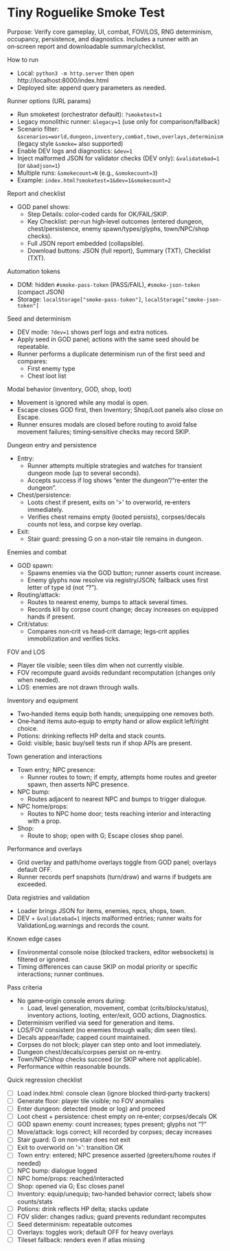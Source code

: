 # Tiny Roguelike Smoke Test

Purpose: Verify core gameplay, UI, combat, FOV/LOS, RNG determinism, occupancy, persistence, and diagnostics. Includes a runner with an on‑screen report and downloadable summary/checklist.

How to run
- Local: `python3 -m http.server` then open http://localhost:8000/index.html
- Deployed site: append query parameters as needed.

Runner options (URL params)
- Run smoketest (orchestrator default): `?smoketest=1`
- Legacy monolithic runner: `&legacy=1` (use only for comparison/fallback)
- Scenario filter: `&scenarios=world,dungeon,inventory,combat,town,overlays,determinism` (legacy style `&smoke=` also supported)
- Enable DEV logs and diagnostics: `&dev=1`
- Inject malformed JSON for validator checks (DEV only): `&validatebad=1` (or `&badjson=1`)
- Multiple runs: `&smokecount=N` (e.g., `&smokecount=3`)
- Example: `index.html?smoketest=1&dev=1&smokecount=2`

Report and checklist
- GOD panel shows:
  - Step Details: color‑coded cards for OK/FAIL/SKIP.
  - Key Checklist: per‑run high‑level outcomes (entered dungeon, chest/persistence, enemy spawn/types/glyphs, town/NPC/shop checks).
  - Full JSON report embedded (collapsible).
  - Download buttons: JSON (full report), Summary (TXT), Checklist (TXT).

Automation tokens
- DOM: hidden `#smoke-pass-token` (PASS/FAIL), `#smoke-json-token` (compact JSON)
- Storage: `localStorage["smoke-pass-token"]`, `localStorage["smoke-json-token"]`

Seed and determinism
- DEV mode: `?dev=1` shows perf logs and extra notices.
- Apply seed in GOD panel; actions with the same seed should be repeatable.
- Runner performs a duplicate determinism run of the first seed and compares:
  - First enemy type
  - Chest loot list

Modal behavior (inventory, GOD, shop, loot)
- Movement is ignored while any modal is open.
- Escape closes GOD first, then Inventory; Shop/Loot panels also close on Escape.
- Runner ensures modals are closed before routing to avoid false movement failures; timing‑sensitive checks may record SKIP.

Dungeon entry and persistence
- Entry:
  - Runner attempts multiple strategies and watches for transient dungeon mode (up to several seconds).
  - Accepts success if log shows “enter the dungeon”/“re‑enter the dungeon”.
- Chest/persistence:
  - Loots chest if present, exits on '>' to overworld, re‑enters immediately.
  - Verifies chest remains empty (looted persists), corpses/decals counts not less, and corpse key overlap.
- Exit:
  - Stair guard: pressing G on a non‑stair tile remains in dungeon.

Enemies and combat
- GOD spawn:
  - Spawns enemies via the GOD button; runner asserts count increase.
  - Enemy glyphs now resolve via registry/JSON; fallback uses first letter of type id (not “?”).
- Routing/attack:
  - Routes to nearest enemy, bumps to attack several times.
  - Records kill by corpse count change; decay increases on equipped hands if present.
- Crit/status:
  - Compares non‑crit vs head‑crit damage; legs‑crit applies immobilization and verifies ticks.

FOV and LOS
- Player tile visible; seen tiles dim when not currently visible.
- FOV recompute guard avoids redundant recomputation (changes only when needed).
- LOS: enemies are not drawn through walls.

Inventory and equipment
- Two‑handed items equip both hands; unequipping one removes both.
- One‑hand items auto‑equip to empty hand or allow explicit left/right choice.
- Potions: drinking reflects HP delta and stack counts.
- Gold: visible; basic buy/sell tests run if shop APIs are present.

Town generation and interactions
- Town entry; NPC presence:
  - Runner routes to town; if empty, attempts home routes and greeter spawn, then asserts NPC presence.
- NPC bump:
  - Routes adjacent to nearest NPC and bumps to trigger dialogue.
- NPC home/props:
  - Routes to NPC home door; tests reaching interior and interacting with a prop.
- Shop:
  - Route to shop; open with G; Escape closes shop panel.

Performance and overlays
- Grid overlay and path/home overlays toggle from GOD panel; overlays default OFF.
- Runner records perf snapshots (turn/draw) and warns if budgets are exceeded.

Data registries and validation
- Loader brings JSON for items, enemies, npcs, shops, town.
- DEV + `&validatebad=1` injects malformed entries; runner waits for ValidationLog.warnings and records the count.

Known edge cases
- Environmental console noise (blocked trackers, editor websockets) is filtered or ignored.
- Timing differences can cause SKIP on modal priority or specific interactions; runner continues.

Pass criteria
- No game‑origin console errors during:
  - Load, level generation, movement, combat (crits/blocks/status), inventory actions, looting, enter/exit, GOD actions, Diagnostics.
- Determinism verified via seed for generation and items.
- LOS/FOV consistent (no enemies through walls; dim seen tiles).
- Decals appear/fade; capped count maintained.
- Corpses do not block; player can step onto and loot immediately.
- Dungeon chest/decals/corpses persist on re‑entry.
- Town/NPC/shop checks succeed (or SKIP where not applicable).
- Performance within reasonable bounds.

Quick regression checklist
- [ ] Load index.html: console clean (ignore blocked third‑party trackers)
- [ ] Generate floor: player tile visible; no FOV anomalies
- [ ] Enter dungeon: detected (mode or log) and proceed
- [ ] Loot chest + persistence: chest empty on re‑enter; corpses/decals OK
- [ ] GOD spawn enemy: count increases; types present; glyphs not “?”
- [ ] Move/attack: logs correct; kill recorded by corpses; decay increases
- [ ] Stair guard: G on non‑stair does not exit
- [ ] Exit to overworld on '>': transition OK
- [ ] Town entry: entered; NPC presence asserted (greeters/home routes if needed)
- [ ] NPC bump: dialogue logged
- [ ] NPC home/props: reached/interacted
- [ ] Shop: opened via G; Esc closes panel
- [ ] Inventory: equip/unequip; two‑handed behavior correct; labels show counts/stats
- [ ] Potions: drink reflects HP delta; stacks update
- [ ] FOV slider: changes radius; guard prevents redundant recomputes
- [ ] Seed determinism: repeatable outcomes
- [ ] Overlays: toggles work; default OFF for heavy overlays
- [ ] Tileset fallback: renders even if atlas missing
